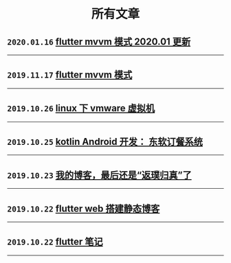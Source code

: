 # <center> 所有文章 </center>

## `2020.01.16` [flutter mvvm 模式 2020.01 更新](flutter/flutter_mvvm_模式2.md)
***
## `2019.11.17` [flutter mvvm 模式](flutter/flutter_mvvm_模式.md)
***
## `2019.10.26` [linux 下 vmware 虚拟机](linux/vmware_install.md)
***
## `2019.10.25` [kotlin Android 开发： 东软订餐系统](https://lzyprime.top/DNUIFoodApp/)
***
## `2019.10.23` [我的博客，最后还是“返璞归真”了](posts/我的博客最后还是返璞归真了.md)
***
## `2019.10.22` [flutter web 搭建静态博客](flutter/flutter_web/flutter_web搭建静态博客.md)
***
## `2019.10.22` [flutter 笔记](flutter/flutter.md)
***